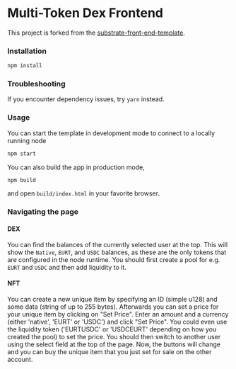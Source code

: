 # Multi-Token Dex Frontend

This project is forked from
the [substrate-front-end-template](https://github.com/substrate-developer-hub/substrate-front-end-template/tree/main).

### Installation

```bash
npm install
```

### Troubleshooting

If you encounter dependency issues, try `yarn` instead.

### Usage

You can start the template in development mode to connect to a locally running node

```bash
npm start
```

You can also build the app in production mode,

```bash
npm build
```

and open `build/index.html` in your favorite browser.

### Navigating the page

#### DEX

You can find the balances of the currently selected user at the top.
This will show the `Native`, `EURT`, and `USDC` balances, as these are the only tokens that are configured in the node
runtime.
You should first create a pool for e.g. `EURT` and `USDC` and then add liquidity to it.

#### NFT

You can create a new unique item by specifying an ID (simple u128) and some data (string of up to 255 bytes).
Afterwards you can set a price for your unique item by clicking on "Set Price".
Enter an amount and a currency (either 'native', 'EURT' or 'USDC') and click "Set Price".
You could even use the liquidity token ('EURTUSDC' or 'USDCEURT' depending on how you created the pool) to set the
price.
You should then switch to another user using the select field at the top of the page.
Now, the buttons will change and you can buy the unique item that you just set for sale on the other account.
